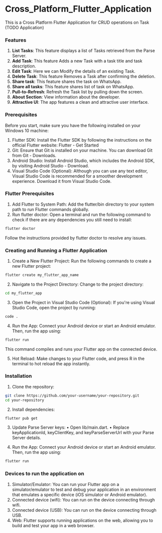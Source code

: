 # Cross_Platform_Flutter_Application
This is a Cross Platform Flutter Application for CRUD operations on Task (TODO Application)

### Features
1. **List Tasks**: This feature displays a list of Tasks retrieved from the Parse Server.
2. **Add Task**: This feature Adds a new Task with a task title and task description.
3. **Edit Task**: Here we can Modify the details of an existing Task.
4. **Delete Task**: This feature Removes a Task after confirming the deletion.
5. **Share task**: This feature shares the task on WhatsApp.
6. **Share all tasks**: This feature shares list of task on WhatsApp.
7. **Pull-to-Refresh**: Refresh the Task list by pulling down the screen.
8. **About Section**: View information about the developer.
9. **Attractive UI**: The app features a clean and attractive user interface.

### Prerequisites
Before you start, make sure you have the following installed on your Windows 10 machine:
1.	Flutter SDK: Install the Flutter SDK by following the instructions on the official Flutter website: Flutter - Get Started
2.	Git: Ensure that Git is installed on your machine. You can download Git from Git - Downloads.
3.	Android Studio: Install Android Studio, which includes the Android SDK, by visiting Android Studio - Download.
4.	Visual Studio Code (Optional): Although you can use any text editor, Visual Studio Code is recommended for a smoother development experience. Download it from Visual Studio Code.

### Flutter Prerequisites
1.	Add Flutter to System Path: Add the flutter/bin directory to your system path to run Flutter commands globally.
2.	Run flutter doctor: Open a terminal and run the following command to check if there are any dependencies you still need to install: 
```bash
flutter doctor
```
Follow the instructions provided by flutter doctor to resolve any issues.

### Creating and Running a Flutter Application
1.	Create a New Flutter Project:
Run the following commands to create a new Flutter project:
```bash
flutter create my_flutter_app_name
```

2.	Navigate to the Project Directory:
Change to the project directory:
```bash
cd my_flutter_app
```

3.	Open the Project in Visual Studio Code (Optional):
If you're using Visual Studio Code, open the project by running:
```bash
code .
```

4.	Run the App:
Connect your Android device or start an Android emulator. Then, run the app using:
```bash
flutter run
```

This command compiles and runs your Flutter app on the connected device.

5.	Hot Reload:
Make changes to your Flutter code, and press R in the terminal to hot reload the app instantly.


### Installation
1.	Clone the repository:
```bash
git clone https://github.com/your-username/your-repository.git
cd your-repository
```

2.	Install dependencies:
```bash
flutter pub get
```
3.	Update Parse Server keys:
•	Open lib/main.dart.
•	Replace keyApplicationId, keyClientKey, and keyParseServerUrl with your Parse Server details.

4.	Run the App:
Connect your Android device or start an Android emulator. Then, run the app using:
```bash
flutter run
```

### Devices to run the application on

1. Simulator/Emulator: You can run your Flutter app on a simulator/emulator to test and debug your application in an environment that emulates a specific device (iOS simulator or Android emulator).
2. Connected device (wifi): You can run on the device connecting through wifi.
3. Connected device (USB): You can run on the device connecting through USB.
4. Web: Flutter supports running applications on the web, allowing you to build and test your app in a web browser.

